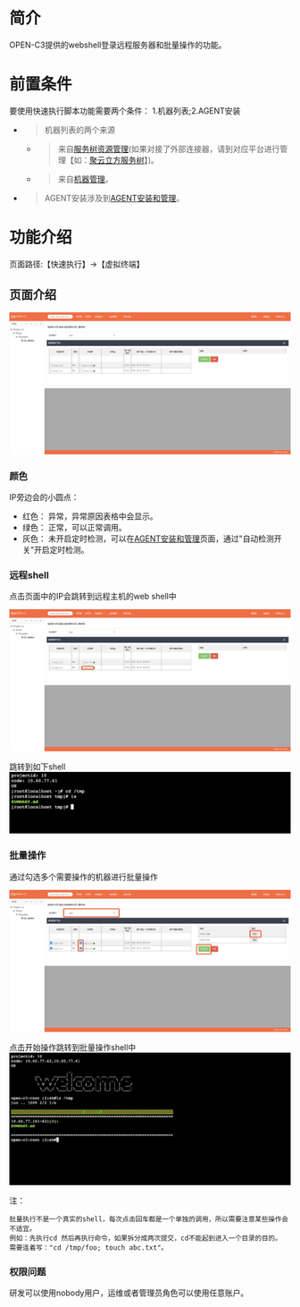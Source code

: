 # 简介

OPEN-C3提供的webshell登录远程服务器和批量操作的功能。

# 前置条件

要使用快速执行脚本功能需要两个条件： 1.机器列表;2.AGENT安装

* > 机器列表的两个来源
   * > 来自[服务树资源管理](/服务树资源管理/README.md)(如果对接了外部连接器，请到对应平台进行管理【如：[聚云立方服务树](https://console.polymericcloud.com/setting/settingGroup/setuptree)】)。
   * > 来自[机器管理](/机器管理/README.md)。

* > AGENT安装涉及到[AGENT安装和管理](/AGENT安装和管理/README.md)。

# 功能介绍

页面路径:【快速执行】->【虚拟终端】

## 页面介绍

![选择页](/虚拟终端/images/选择页.png)

### 颜色

IP旁边会的小圆点：

* 红色： 异常，异常原因表格中会显示。
* 绿色： 正常，可以正常调用。
* 灰色： 未开启定时检测，可以在[AGENT安装和管理](/AGENT安装和管理/README.md)页面，通过"自动检测开关"开启定时检测。

### 远程shell

点击页面中的IP会跳转到远程主机的web shell中

![选择一个机器](/虚拟终端/images/选择一个机器.png)

跳转到如下shell
![远程shell](/虚拟终端/images/远程shell.png)

### 批量操作

通过勾选多个需要操作的机器进行批量操作

![选择一堆机器](/虚拟终端/images/选择一堆机器.png)

点击开始操作跳转到批量操作shell中
![批量执行结果](/虚拟终端/images/批量执行结果.png)

注： 
```
批量执行不是一个真实的shell，每次点击回车都是一个单独的调用，所以需要注意某些操作会不适宜。
例如：先执行cd 然后再执行命令，如果拆分成两次提交，cd不能起到进入一个目录的目的。
需要连着写："cd /tmp/foo; touch abc.txt"。
```

### 权限问题

研发可以使用nobody用户，运维或者管理员角色可以使用任意账户。